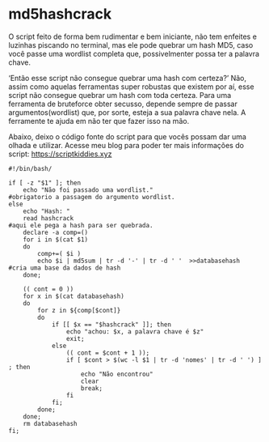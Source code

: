 # md5hashcrack

O script feito de forma bem rudimentar e bem iniciante, não tem enfeites e luzinhas piscando no terminal, mas ele pode quebrar um hash MD5, caso você passe uma wordlist completa que, possivelmenter possa ter a palavra chave.

‘Então esse script não consegue quebrar uma hash com certeza?’
Não, assim como aquelas ferramentas super robustas que existem por aí, esse script não consegue quebrar um hash com toda certeza. Para uma ferramenta de bruteforce obter secusso, depende sempre de passar argumentos(wordlist) que, por sorte, esteja a sua palavra chave nela. A ferramente te ajuda em não ter que fazer isso na mão.

Abaixo, deixo o código fonte do script para que vocês possam dar uma olhada e utilizar.
Acesse meu blog para poder ter mais informações do script:
https://scriptkiddies.xyz 

```
#!/bin/bash/
  
if [ -z "$1" ]; then
    echo "Não foi passado uma wordlist."                            #obrigatorio a passagem do argumento wordlist.
else
    echo "Hash: "
    read hashcrack                                                  #aqui ele pega a hash para ser quebrada.
    declare -a comp=()
    for i in $(cat $1)
    do 
        comp+=( $i )
        echo $i | md5sum | tr -d '-' | tr -d ' '  >>databasehash    #cria uma base da dados de hash
    done;

    (( cont = 0 ))
    for x in $(cat databasehash)                                    
    do
        for z in ${comp[$cont]}
        do  
            if [[ $x == "$hashcrack" ]]; then
                echo "achou: $x, a palavra chave é $z"
                exit;
            else
                (( cont = $cont + 1 ));
                if [ $cont > $(wc -l $1 | tr -d 'nomes' | tr -d ' ') ] ; then
                    echo "Não encontrou"
                    clear
                    break;
                fi 
            fi;
        done;
    done;
    rm databasehash
fi;
```
